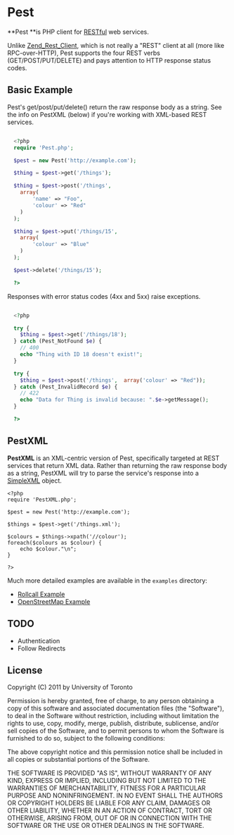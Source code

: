 Pest
====

**Pest **is PHP client for [RESTful](http://en.wikipedia.org/wiki/Representational_State_Transfer) 
web services.

Unlike [Zend_Rest_Client](http://framework.zend.com/manual/en/zend.rest.client.html), which is not 
really a "REST" client at all (more like RPC-over-HTTP), Pest supports the four REST verbs 
(GET/POST/PUT/DELETE) and pays attention to HTTP response status codes.


Basic Example
-------------

Pest's get/post/put/delete() return the raw response body as a string.
See the info on PestXML (below) if you're working with XML-based REST services.

```php

  <?php
  require 'Pest.php';

  $pest = new Pest('http://example.com');

  $thing = $pest->get('/things');

  $thing = $pest->post('/things', 
  	array(
  		'name' => "Foo",
  		'colour' => "Red"
  	)
  );

  $thing = $pest->put('/things/15',
  	array(
  		'colour' => "Blue"
  	)
  );

  $pest->delete('/things/15');

  ?>

```

Responses with error status codes (4xx and 5xx) raise exceptions.

```php

  <?php

  try {
  	$thing = $pest->get('/things/18');
  } catch (Pest_NotFound $e) {
  	// 400
  	echo "Thing with ID 18 doesn't exist!";
  }

  try {
  	$thing = $pest->post('/things',  array('colour' => "Red"));
  } catch (Pest_InvalidRecord $e) {
  	// 422
  	echo "Data for Thing is invalid because: ".$e->getMessage();
  }

  ?>

```

PestXML
-------

**PestXML** is an XML-centric version of Pest, specifically targeted at REST services that 
return XML data. Rather than returning the raw response body as a string, PestXML will
try to parse the service's response into a [SimpleXML](http://php.net/manual/en/book.simplexml.php) object.

	<?php
	require 'PestXML.php';

	$pest = new Pest('http://example.com');

	$things = $pest->get('/things.xml');

	$colours = $things->xpath('//colour');
	foreach($colours as $colour) {
		echo $colour."\n";
	}

	?>

Much more detailed examples are available in the `examples` directory:

* [Rollcall Example](http://github.com/educoder/pest/blob/master/examples/rollcall_example.php)
* [OpenStreetMap Example](http://github.com/educoder/pest/blob/master/examples/open_street_map_example.php)


TODO
----

* Authentication
* Follow Redirects


License
-------

Copyright (C) 2011 by University of Toronto

Permission is hereby granted, free of charge, to any person obtaining a copy
of this software and associated documentation files (the "Software"), to deal
in the Software without restriction, including without limitation the rights
to use, copy, modify, merge, publish, distribute, sublicense, and/or sell
copies of the Software, and to permit persons to whom the Software is
furnished to do so, subject to the following conditions:

The above copyright notice and this permission notice shall be included in
all copies or substantial portions of the Software.

THE SOFTWARE IS PROVIDED "AS IS", WITHOUT WARRANTY OF ANY KIND, EXPRESS OR
IMPLIED, INCLUDING BUT NOT LIMITED TO THE WARRANTIES OF MERCHANTABILITY,
FITNESS FOR A PARTICULAR PURPOSE AND NONINFRINGEMENT. IN NO EVENT SHALL THE
AUTHORS OR COPYRIGHT HOLDERS BE LIABLE FOR ANY CLAIM, DAMAGES OR OTHER
LIABILITY, WHETHER IN AN ACTION OF CONTRACT, TORT OR OTHERWISE, ARISING FROM,
OUT OF OR IN CONNECTION WITH THE SOFTWARE OR THE USE OR OTHER DEALINGS IN
THE SOFTWARE.